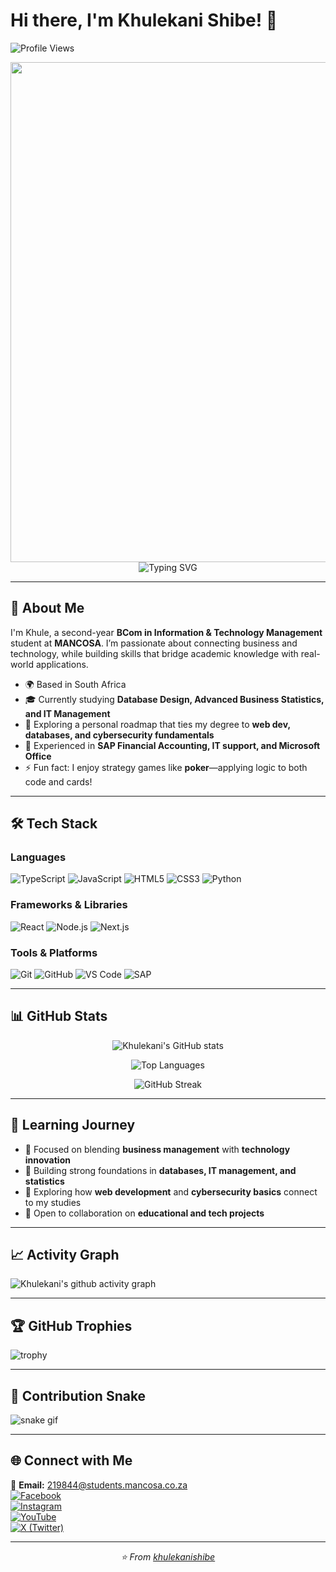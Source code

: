 
# Hi there, I'm Khulekani Shibe! 👋

![Profile Views](https://komarev.com/ghpvc/?username=khulekanishibe&color=blue)

<p align="center">
  <img src="https://i.gifer.com/7VE.gif" width="800"/>
  <br>
  <img src="https://readme-typing-svg.herokuapp.com?font=Fira+Code&size=22&pause=1000&color=00C9FF&center=true&vCenter=true&width=600&lines=Second-year+BCom+IT+Student;Passionate+about+Business+%26+Tech;Exploring+Web+Dev+%7C+Databases+%7C+Cybersecurity;Always+learning+new+skills!" alt="Typing SVG" />
</p>

---

## 🚀 About Me
I'm Khule, a second-year **BCom in Information & Technology Management** student at **MANCOSA**. I’m passionate about connecting business and technology, while building skills that bridge academic knowledge with real-world applications.

- 🌍 Based in South Africa  
- 🎓 Currently studying **Database Design, Advanced Business Statistics, and IT Management**  
- 🌱 Exploring a personal roadmap that ties my degree to **web dev, databases, and cybersecurity fundamentals**  
- 💼 Experienced in **SAP Financial Accounting, IT support, and Microsoft Office**  
- ⚡ Fun fact: I enjoy strategy games like **poker**—applying logic to both code and cards!

---

## 🛠️ Tech Stack

### Languages
![TypeScript](https://img.shields.io/badge/TypeScript-007ACC?style=for-the-badge&logo=typescript&logoColor=white)
![JavaScript](https://img.shields.io/badge/JavaScript-F7DF1E?style=for-the-badge&logo=javascript&logoColor=black)
![HTML5](https://img.shields.io/badge/HTML5-E34F26?style=for-the-badge&logo=html5&logoColor=white)
![CSS3](https://img.shields.io/badge/CSS3-1572B6?style=for-the-badge&logo=css3&logoColor=white)
![Python](https://img.shields.io/badge/Python-3776AB?style=for-the-badge&logo=python&logoColor=white)



### Frameworks & Libraries
![React](https://img.shields.io/badge/React-20232A?style=for-the-badge&logo=react&logoColor=61DAFB)
![Node.js](https://img.shields.io/badge/Node.js-43853D?style=for-the-badge&logo=node.js&logoColor=white)
![Next.js](https://img.shields.io/badge/Next.js-000000?style=for-the-badge&logo=next.js&logoColor=white)

### Tools & Platforms
![Git](https://img.shields.io/badge/Git-F05032?style=for-the-badge&logo=git&logoColor=white)
![GitHub](https://img.shields.io/badge/GitHub-100000?style=for-the-badge&logo=github&logoColor=white)
![VS Code](https://img.shields.io/badge/Visual_Studio_Code-0078D4?style=for-the-badge&logo=visual%20studio%20code&logoColor=white)
![SAP](https://img.shields.io/badge/SAP-0FAAFF?style=for-the-badge&logo=sap&logoColor=white)

---

## 📊 GitHub Stats
<div align="center">

![Khulekani's GitHub stats](https://github-readme-stats.vercel.app/api?username=khulekanishibe&show_icons=true&theme=radical&hide_border=true)

![Top Languages](https://github-readme-stats.vercel.app/api/top-langs/?username=khulekanishibe&layout=compact&theme=radical&hide_border=true)

![GitHub Streak](https://github-readme-streak-stats.herokuapp.com/?user=khulekanishibe&theme=radical&hide_border=true)

</div>

---

## 🎯 Learning Journey
- 🔭 Focused on blending **business management** with **technology innovation**
- 📘 Building strong foundations in **databases, IT management, and statistics**
- 🌱 Exploring how **web development** and **cybersecurity basics** connect to my studies
- 👯 Open to collaboration on **educational and tech projects**

---

## 📈 Activity Graph
![Khulekani's github activity graph](https://github-readme-activity-graph.vercel.app/graph?username=khulekanishibe&theme=react-dark&hide_border=true)

---

## 🏆 GitHub Trophies
![trophy](https://github-profile-trophy.vercel.app/?username=khulekanishibe&theme=radical&no-frame=true&no-bg=false&margin-w=4)

---

## 🐍 Contribution Snake
![snake gif](https://github.com/khulekanishibe/khulekanishibe/blob/output/github-contribution-grid-snake.svg)

---

## 🌐 Connect with Me

📧 **Email:** 219844@students.mancosa.co.za  
[![Facebook](https://img.shields.io/badge/Facebook-%231877F2.svg?style=for-the-badge&logo=Facebook&logoColor=white)](https://www.facebook.com/kayshibe/)  
[![Instagram](https://img.shields.io/badge/Instagram-%23E4405F.svg?style=for-the-badge&logo=Instagram&logoColor=white)](https://www.instagram.com/kay_shibe/)  
[![YouTube](https://img.shields.io/badge/YouTube-%23FF0000.svg?style=for-the-badge&logo=YouTube&logoColor=white)](https://www.youtube.com/@Cool-Air-Kani)  
[![X (Twitter)](https://img.shields.io/badge/X-%23000000.svg?style=for-the-badge&logo=X&logoColor=white)](https://x.com/KayShibe)

---

<div align="center">
  <i>⭐️ From <a href="https://github.com/khulekanishibe">khulekanishibe</a></i>
</div>
